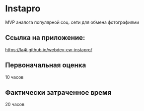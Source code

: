# Instapro

MVP аналога популярной соц. сети для обмена фотографиями

## Ссылка на приложение:

https://la4i.github.io/webdev-cw-instapro/

## Первоначальная оценка

10 часов

## Фактически затраченное время

20 часов

